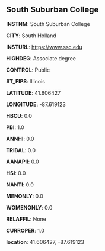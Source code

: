 
South Suburban College
---
**INSTNM**: South Suburban College

**CITY**: South Holland

**INSTURL**: https://www.ssc.edu

**HIGHDEG**: Associate degree

**CONTROL**: Public

**ST_FIPS**: Illinois

**LATITUDE**: 41.606427

**LONGITUDE**: -87.619123

**HBCU**: 0.0

**PBI**: 1.0

**ANNHI**: 0.0

**TRIBAL**: 0.0

**AANAPII**: 0.0

**HSI**: 0.0

**NANTI**: 0.0

**MENONLY**: 0.0

**WOMENONLY**: 0.0

**RELAFFIL**: None

**CURROPER**: 1.0

**location**: 41.606427, -87.619123